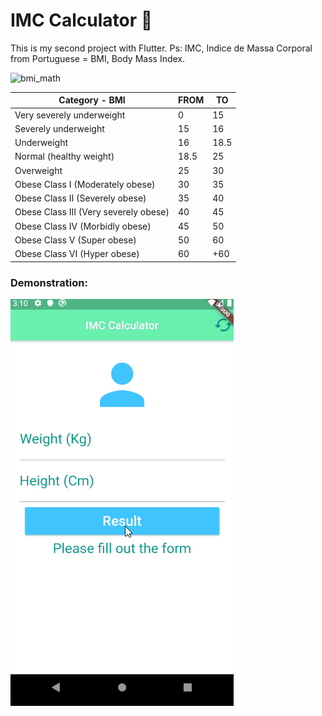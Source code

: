 # IMC Calculator :muscle:

This is my second project with Flutter.
Ps: IMC, Indice de Massa Corporal from Portuguese = BMI, Body Mass Index.


![bmi_math](https://wikimedia.org/api/rest_v1/media/math/render/svg/a25f48e7bcb8270653f7b027e6dce80f0b6fcd90)

| Category - BMI                        | FROM | TO   |
|---------------------------------------|------|------|
| Very severely underweight             | 0    | 15   |
| Severely underweight                  | 15   | 16   |
| Underweight                           | 16   | 18.5 |
| Normal (healthy weight)               | 18.5 | 25   |
| Overweight                            | 25   | 30   |
| Obese Class I (Moderately obese)      | 30   | 35   |
| Obese Class II (Severely obese)       | 35   | 40   |
| Obese Class III (Very severely obese) | 40   | 45   |
| Obese Class IV (Morbidly obese)       | 45   | 50   |
| Obese Class V (Super obese)           | 50   | 60   |
| Obese Class VI (Hyper obese)          | 60   | +60  |


### Demonstration:

![Demo GIF](flutter-imc-demo.gif)
